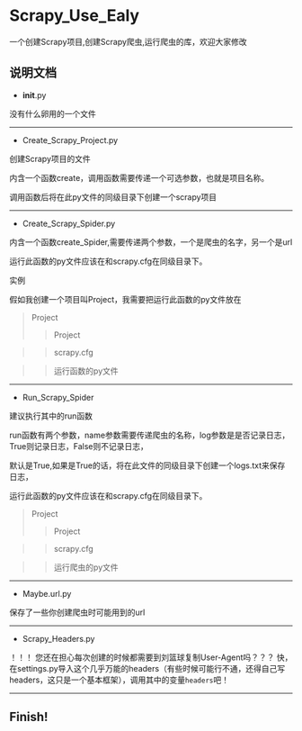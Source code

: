 # Scrapy_Use_Ealy
一个创建Scrapy项目,创建Scrapy爬虫,运行爬虫的库，欢迎大家修改

说明文档
---
 * __init__.py 
 
没有什么卵用的一个文件


---
* Create_Scrapy_Project.py 

创建Scrapy项目的文件

内含一个函数create，调用函数需要传递一个可选参数，也就是项目名称。

调用函数后将在此py文件的同级目录下创建一个scrapy项目

---

* Create_Scrapy_Spider.py

内含一个函数create_Spider,需要传递两个参数，一个是爬虫的名字，另一个是url

运行此函数的py文件应该在和scrapy.cfg在同级目录下。

实例

假如我创建一个项目叫Project，我需要把运行此函数的py文件放在

> Project
>> Project

>> scrapy.cfg

>> 运行函数的py文件

---
* Run_Scrapy_Spider

建议执行其中的run函数

run函数有两个参数，name参数需要传递爬虫的名称，log参数是是否记录日志，True则记录日志，False则不记录日志，

默认是True,如果是True的话，将在此文件的同级目录下创建一个logs.txt来保存日志，

运行此函数的py文件应该在和scrapy.cfg在同级目录下。

> Project
>> Project

>> scrapy.cfg

>> 运行爬虫的py文件

---

* Maybe.url.py

保存了一些你创建爬虫时可能用到的url


---

* Scrapy_Headers.py

！！！
您还在担心每次创建的时候都需要到刘篮球复制User-Agent吗？？？
快，在settings.py导入这个几乎万能的headers（有些时候可能行不通，还得自己写headers，这只是一个基本框架），调用其中的变量`headers`吧！

---




## Finish!

